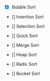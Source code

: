 - [x] Bubble Sort
- [] Insertion Sort
- [] Selection Sort

- [] Quick Sort
- [] Merge Sort
- [] Heap Sort
- [] Radix Sort
- [] Bucket Sort

